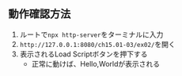 ## 動作確認方法

1. ルートで`npx http-server`をターミナルに入力
1. `http://127.0.0.1:8080/ch15.01-03/ex02/`を開く
1. 表示されるLoad Scriptボタンを押下する
   - 正常に動けば、Hello,Worldが表示される
